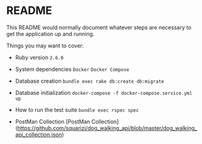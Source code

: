 # README

This README would normally document whatever steps are necessary to get the
application up and running.

Things you may want to cover:

* Ruby version
  `2.6.0`

* System dependencies
  `Docker`
  `Docker Compose`

* Database creation
  `bundle exec rake db:create db:migrate`

* Database initialization
  `docker-compose -f docker-compose.service.yml up`

* How to run the test suite
  `bundle exec rspec spec`

* PostMan Collection
  [PostMan Collection] (https://github.com/squarizi/dog_walking_api/blob/master/dog_walking_api_collection.json)
